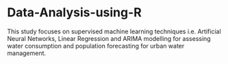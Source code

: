 # Data-Analysis-using-R 
This study focuses on supervised machine learning techniques i.e. Artificial Neural Networks, Linear Regression and ARIMA modelling for assessing water consumption and population forecasting for urban water management.
